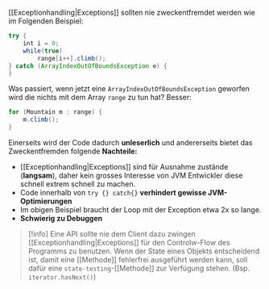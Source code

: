 [[Exceptionhandling|Exceptions]] sollten nie zweckentfremdet werden wie im Folgenden Beispiel:
```java
try {
    int i = 0;
    while(true)
        range[i++].climb();
} catch (ArrayIndexOutOfBoundsException e) {
}
```
Was passiert, wenn jetzt eine `ArrayIndexOutOfBoundsException` geworfen wird die nichts mit dem Array `range` zu tun hat?
Besser: 
```java 
for (Mountain m : range) {
    m.climb();
}
```



Einerseits wird der Code dadurch **unleserlich** und andererseits bietet das Zweckentfremden folgende **Nachteile:**
- [[Exceptionhandling|Exceptions]] sind für Ausnahme zustände (**langsam**), daher kein grosses Interesse von JVM Entwickler diese schnell extrem schnell zu machen.
- Code innerhalb von `try {} catch{}` **verhindert gewisse JVM-Optimierungen**
- Im obigen Beispiel braucht der Loop mit der Exception etwa 2x so lange.
- **Schwierig zu Debuggen**

>[!info]
>Eine API sollte nie dem Client dazu zwingen [[Exceptionhandling|Exceptions]] für den Controlw-Flow des Programms zu benutzen.
>Wenn der State eines Objekts entscheidend ist, damit eine [[Methode]] fehlerfrei ausgeführt werden kann, soll dafür eine `state-testing`-[[Methode]] zur Verfügung stehen. (Bsp. `iterator.hasNext()`)
